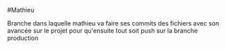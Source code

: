 #Mathieu

Branche dans laquelle mathieu va faire ses commits des fichiers avec son avancée sur le projet pour qu'ensuite tout soit push sur la branche production
